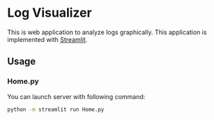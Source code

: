 # Log Visualizer
This is web application to analyze logs graphically.
This application is implemented with [Streamlit](https://streamlit.io).

## Usage
### Home.py
You can launch server with following command:
```sh
python -m streamlit run Home.py
```
